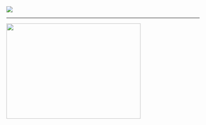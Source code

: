 <img src="https://github.com/sdyproject/diggingplace/assets/126428651/ba52afad-ef27-4453-8ef4-ad58cf787b75" >
<hr> 


<img src="https://github.com/sdyproject/diggingplace/assets/126428651/9001ef71-b82f-471c-ab37-5fcdce0e11f0" width="350" height="250">

